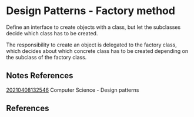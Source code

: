 ---
---
# Design Patterns - Factory method

Define an interface to create objects with a class, but let the
subclasses decide which class has to be created.

The responsibility to create an object is delegated to the factory
class, which decides about which concrete class has to be created
depending on the subclass of the factory class.

## Notes References

[20210408132546](/notes/20210408132546) Computer Science - Design patterns

## References
